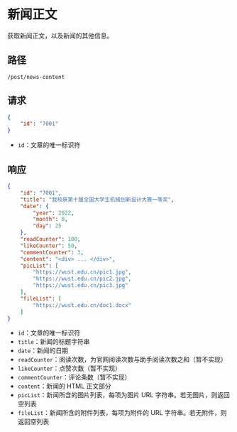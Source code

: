 # 新闻正文

获取新闻正文，以及新闻的其他信息。

## 路径

```
/post/news-content
```

## 请求

```json
{
	"id": "7001"
}
```

- `id`：文章的唯一标识符

## 响应

```json
{
	"id": "7001",
	"title": "我校获第十届全国大学生机械创新设计大赛一等奖",
	"date": {
		"year": 2022,
		"month": 8,
		"day": 25
	},
	"readCounter": 100,
	"likeCounter": 50,
	"commentCounter": 3,
	"content": "<div> ... </div>",
	"picList": [
		"https://wust.edu.cn/pic1.jpg",
		"https://wust.edu.cn/pic2.jpg",
		"https://wust.edu.cn/pic3.jpg"
	],
	"fileList": [
		"https://wust.edu.cn/doc1.docx"
	]
}
```

- `id`：文章的唯一标识符
- `title`：新闻的标题字符串
- `date`：新闻的日期
- `readCounter`：阅读次数，为官网阅读次数与助手阅读次数之和（暂不实现）
- `likeCounter`：点赞次数（暂不实现）
- `commentCounter`：评论条数（暂不实现）
- `content`：新闻的 HTML 正文部分
- `picList`：新闻所含的图片列表，每项为图片 URL 字符串。若无图片，则返回空列表
- `fileList`：新闻所含的附件列表，每项为附件的 URL 字符串。若无附件，则返回空列表
